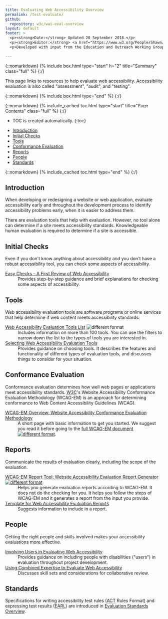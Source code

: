 ```yaml
---
title: Evaluating Web Accessibility Overview
permalink: /test-evaluate/
github: 
  repository: w3c/wai-eval-overview
layout: default
footer: >
  <p><strong>Date:</strong> Updated 20 September 2018.</p>
  <p><strong>Editor:</strong> <a href="https://www.w3.org/People/Shawn/">Shawn Lawton Henry</a>.</p>
  <p>Developed with input from the Education and Outreach Working Group (<a href="http://www.w3.org/WAI/EO/">EOWG</a>).</p>

---
```


{::nomarkdown}
{% include box.html type="start" h="2" title="Summary" class="full" %}
{:/}

This page links to resources to help evaluate web accessibility. Accessibility evaluation is also called "assessment", "audit", and "testing".

{::nomarkdown}
{% include box.html type="end" %}
{:/}


{::nomarkdown}
{% include_cached toc.html type="start" title="Page Contents" class="full" %}
{:/}

-   TOC is created automatically.
{:toc}
<ul>
<li><a href="#intro">Introduction</a></li>
<li><a href="#initial">Initial Checks</a></li>
<li><a href="#tools">Tools</a></li>
<li><a href="#conformance">Conformance Evaluation</a></li>
<li><a href="#reports">Reports</a></li>
<li><a href="#people">People</a></li>
<li><a href="#standards">Standards</a></li>
</ul>
{::nomarkdown}
{% include_cached toc.html type="end" %}
{:/}

<h2 id="intro">Introduction</h2>
<p>When developing or redesigning a website or web application, evaluate accessibility early and throughout the development process to identify accessibility problems early, when it is easier to address them.</p>
<p>There are evaluation tools that help with evaluation. However, no tool alone can determine if a site meets accessibility standards. Knowledgeable human evaluation is required to determine if a site is accessible.</p>
<h2 id="initial">Initial Checks</h2>
<p>Even if you don't know anything about accessibility and you don't have a robust accessibility tool, you can check some aspects of accessibility.</p>
<dl>
<dt><a href="{{ "/test-evaluate/preliminary/" | relative_url }}">Easy Checks – A First Review of Web Accessibility</a></dt>
<dd>Provides step-by-step guidance and brief explanations for checking some aspects of  accessibility.</dd>
</dl>
<h2 id="tools">Tools</h2>
<p>Web accessibility evaluation tools are software programs or online services that help determine if web content meets accessibility standards.</p>
<dl>
<dt><a href="https://www.w3.org/WAI/ER/tools/">Web Accessibility Evaluation Tools List</a> <img src="https://www.w3.org/Icons/tr.png" alt="different format" /></dt>
<dd>Includes information on more than 100 tools. You can use the filters to narrow down the list to the types of tools you are interested in.</dd>
<dt><a href="https://www.w3.org/WAI/eval/selectingtools.html">Selecting Web Accessibility Evaluation Tools</a></dt>
<dd> Provides guidance on choosing   tools. It describes the features and functionality of different types of evaluation tools, and discusses things to consider for your situation.</dd>
</dl>
<h2 id="conformance">Conformance Evaluation</h2>
<p>Conformance evaluation determines how well web pages or applications meet accessibility standards. <acronym title="World Wide Web Consortium">W3C</acronym>'s Website Accessibility Conformance Evaluation Methodology (WCAG-EM) is an approach for determining conformance to Web Content Accessibility Guidelines (WCAG).</p>
<dl>
<dt><a href="https://www.w3.org/WAI/eval/conformance.html">WCAG-EM Overview: Website Accessibility Conformance Evaluation Methodology</a></dt>
<dd>A short page with basic information to get you started. We suggest you read it before going to the <a href="https://www.w3.org/TR/WCAG-EM/">full WCAG-EM document <img src="https://www.w3.org/Icons/tr.png" alt="different format" /></a>.</dd>
</dl>
<h2 id="reports">Reports</h2>
<p>Communicate the results of evaluation clearly, including the scope of the evaluation. </p>
<dl>
<dt><a href="https://www.w3.org/WAI/eval/report-tool/#/">WCAG-EM Report Tool: Website Accessibility Evaluation Report Generator <img src="https://www.w3.org/Icons/tr.png" alt="different format" /></a></dt>
<dd> Helps you generate evaluation reports according to WCAG-EM. It does not do the checking for you. It helps you follow the steps of WCAG-EM and it generates a report from the input  you provide.</dd>
<dt><a href="https://www.w3.org/WAI/eval/template">Template for Web Accessibility Evaluation Reports</a></dt>
<dd>Suggests information to include in a report.</dd>
</dl>
<h2 id="people">People</h2>
<p>Getting the right people and skills involved makes your accessibility evaluations more effective.</p>
<dl>
<dt><a href="{{ "/test-evaluate/involving-users/" | relative_url }}">Involving Users in Evaluating Web Accessibility</a></dt>
<dd>Provides guidance on including people with disabilities (&quot;users&quot;) in evaluation throughout project development.</dd>
<dt><a href="https://www.w3.org/WAI/eval/reviewteams">Using Combined Expertise to Evaluate Web Accessibility</a></dt>
<dd>Discusses skill sets and considerations for collaborative review.</dd>
</dl>
<h2 id="standards">Standards</h2>
<p>Specifications for writing accessibility test rules (<abbr title="Accessibility Conformance Testing">ACT</abbr> Rules Format) and expressing test results (<abbr title="Evaluation and Report Language">EARL</abbr>) are introduced in <a href="/standards-guidelines/evaluation/">Evaluation Standards Overview</a>.</p>
